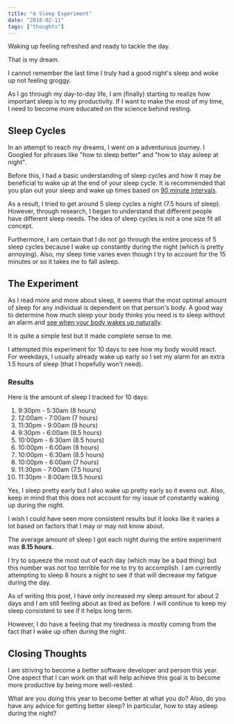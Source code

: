 ```yaml
---
title: "A Sleep Experiment"
date: "2018-02-11"
tags: ["thoughts"]
---
```


Waking up feeling refreshed and ready to tackle the day.

That is my dream.

I cannot remember the last time I truly had a good night's sleep and woke up not feeling groggy.

As I go through my day-to-day life, I am (finally) starting to realize how important sleep is to my productivity. If I want to make the most of my time, I need to become more educated on the science behind resting.

## Sleep Cycles

In an attempt to reach my dreams, I went on a adventurous journey. I Googled for phrases like "how to sleep better" and "how to stay asleep at night".

Before this, I had a basic understanding of sleep cycles and how it may be beneficial to wake up at the end of your sleep cycle. It is recommended that you plan out your sleep and wake up times based on [90 minute intervals](https://www.psychologytoday.com/blog/between-you-and-me/201307/your-sleep-cycle-revealed).

As a result, I tried to get around 5 sleep cycles a night (7.5 hours of sleep). However, through research, I began to understand that different people have different sleep needs. The idea of sleep cycles is not a one size fit all concept.

Furthermore, I am certain that I do not go through the entire process of 5 sleep cycles because I wake up constantly during the night (which is pretty annoying). Also, my sleep time varies even though I try to account for the 15 minutes or so it takes me to fall asleep.

## The Experiment

As I read more and more about sleep, it seems that the most optimal amount of sleep for any individual is dependent on that person's body. A good way to determine how much sleep your body thinks you need is to sleep without an alarm and [see when your body wakes up naturally](http://physicalliving.com/figure-out-exactly-how-much-sleep-you-need-with-this-simple-self-test/).

It is quite a simple test but it made complete sense to me.

I attempted this experiment for 10 days to see how my body would react. For weekdays, I usually already wake up early so I set my alarm for an extra 1.5 hours of sleep (that I hopefully won't need).

### Results

Here is the amount of sleep I tracked for 10 days:

1. 9:30pm - 5:30am (8 hours)
2. 12:00am - 7:00am (7 hours)
3. 11:30pm - 9:00am (9 hours)
4. 9:30pm - 6:00am (8.5 hours)
5. 10:00pm - 6:30am (8.5 hours)
6. 10:00pm - 6:00am (8 hours)
7. 10:00pm - 6:30am (8.5 hours)
8. 10:00pm - 6:00am (7 hours)
9. 11:30pm - 7:00am (7.5 hours)
10. 11:30pm - 8:00am (9.5 hours)

Yes, I sleep pretty early but I also wake up pretty early so it evens out. Also, keep in mind that this does not account for my issue of constantly waking up during the night.

I wish I could have seen more consistent results but it looks like it varies a lot based on factors that I may or may not know about.

The average amount of sleep I got each night during the entire experiment was **8.15 hours**.

I try to squeeze the most out of each day (which may be a bad thing) but this number was not too terrible for me to try to accomplish. I am currently attempting to sleep 8 hours a night to see if that will decrease my fatigue during the day.

As of writing this post, I have only increased my sleep amount for about 2 days and I am still feeling about as tired as before. I will continue to keep my sleep consistent to see if it helps long term.

However, I do have a feeling that my tiredness is mostly coming from the fact that I wake up often during the night.

## Closing Thoughts

I am striving to become a better software developer and person this year. One aspect that I can work on that will help achieve this goal is to become more productive by being more well-rested.

What are you doing this year to become better at what you do? Also, do you have any advice for getting better sleep? In particular, how to stay asleep during the night?
